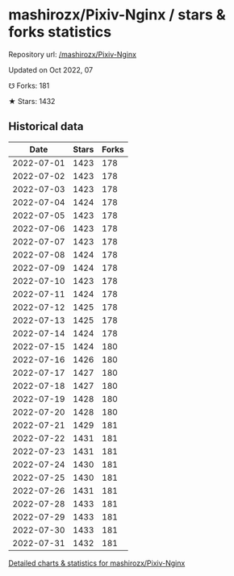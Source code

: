 # mashirozx/Pixiv-Nginx / stars & forks statistics

Repository url: [/mashirozx/Pixiv-Nginx](https://github.com/mashirozx/Pixiv-Nginx)

Updated on Oct 2022, 07

☋ Forks: 181

★ Stars: 1432

## Historical data
| Date | Stars | Forks |
|------|-------|-------|
| 2022-07-01 | 1423 | 178 | 
| 2022-07-02 | 1423 | 178 | 
| 2022-07-03 | 1423 | 178 | 
| 2022-07-04 | 1424 | 178 | 
| 2022-07-05 | 1423 | 178 | 
| 2022-07-06 | 1423 | 178 | 
| 2022-07-07 | 1423 | 178 | 
| 2022-07-08 | 1424 | 178 | 
| 2022-07-09 | 1424 | 178 | 
| 2022-07-10 | 1423 | 178 | 
| 2022-07-11 | 1424 | 178 | 
| 2022-07-12 | 1425 | 178 | 
| 2022-07-13 | 1425 | 178 | 
| 2022-07-14 | 1424 | 178 | 
| 2022-07-15 | 1424 | 180 | 
| 2022-07-16 | 1426 | 180 | 
| 2022-07-17 | 1427 | 180 | 
| 2022-07-18 | 1427 | 180 | 
| 2022-07-19 | 1428 | 180 | 
| 2022-07-20 | 1428 | 180 | 
| 2022-07-21 | 1429 | 181 | 
| 2022-07-22 | 1431 | 181 | 
| 2022-07-23 | 1431 | 181 | 
| 2022-07-24 | 1430 | 181 | 
| 2022-07-25 | 1430 | 181 | 
| 2022-07-26 | 1431 | 181 | 
| 2022-07-28 | 1433 | 181 | 
| 2022-07-29 | 1433 | 181 | 
| 2022-07-30 | 1433 | 181 | 
| 2022-07-31 | 1432 | 181 | 


[Detailed charts & statistics for mashirozx/Pixiv-Nginx](https://reviewgithub.com/rep/mashirozx/Pixiv-Nginx)
